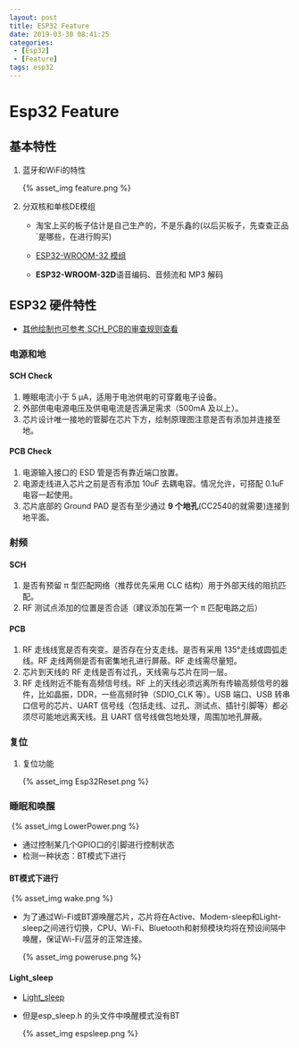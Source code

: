 ```yaml
---
layout: post
title: ESP32 Feature
date: 2019-03-30 08:41:25
categories: 
 - [Esp32]
 - [Feature]
tags: esp32
---
```


# Esp32 Feature

## 基本特性

1. 蓝牙和WiFi的特性

   {% asset_img feature.png %}

2. 分双核和单核DE模组

   + 淘宝上买的板子估计是自己生产的，不是乐鑫的(以后买板子，先查查正品`是哪些，在进行购买)

   + [ESP32-WROOM-32 模组](https://www.espressif.com/zh-hans/products/hardware/modules)
   + **ESP32-WROOM-32D**语音编码、音频流和 MP3 解码

## ESP32 硬件特性

+ [其他绘制也可参考 SCH_PCB的审查规则查看](https://www.espressif.com/zh-hans/company/contact-extra/technical-inquiries-hardware-prologue)

### 电源和地

#### SCH Check

1. 睡眠电流小于 5 μA，适用于电池供电的可穿戴电子设备。
2. 外部供电电源电压及供电电流是否满足需求（500mA 及以上）。
3. 芯片设计唯一接地的管脚在芯片下方，绘制原理图注意是否有添加并连接至地。

#### PCB Check

1. 电源输入接口的 ESD 管是否有靠近端口放置。
2. 电源走线进入芯片之前是否有添加 10uF 去耦电容。情况允许，可搭配 0.1uF 电容一起使用。
3. 芯片底部的 Ground PAD 是否有至少通过 **9 个地孔**(CC2540的就需要)连接到地平面。

### 射频

#### SCH

1. 是否有预留 π 型匹配网络（推荐优先采用 CLC 结构）用于外部天线的阻抗匹配。
2. RF 测试点添加的位置是否合适（建议添加在第一个 π 匹配电路之后）

#### PCB

1. RF 走线线宽是否有突变。是否存在分支走线。是否有采用 135°走线或圆弧走线。RF 走线两侧是否有密集地孔进行屏蔽。RF 走线需尽量短。
2. 芯片到天线的 RF 走线是否有过孔，天线需与芯片在同一层。
3. RF 走线附近不能有高频信号线。RF 上的天线必须远离所有传输高频信号的器件，比如晶振，DDR，一些高频时钟（SDIO_CLK 等）。USB 端口、USB 转串口信号的芯片、UART 信号线（包括走线、过孔、测试点、插针引脚等）都必须尽可能地远离天线。且 UART 信号线做包地处理，周围加地孔屏蔽。

### 复位

1. 复位功能

   {% asset_img Esp32Reset.png %}

### 睡眠和唤醒

​	{% asset_img LowerPower.png %}

+ 通过控制某几个GPIO口的引脚进行控制状态
+ 检测一种状态：BT模式下进行

#### BT模式下进行

​	{% asset_img wake.png %}

+ 为了通过Wi-Fi或BT源唤醒芯片，芯片将在Active、Modem-sleep和Light-sleep之间进行切换，CPU、Wi-Fi、Bluetooth和射频模块均将在预设间隔中唤醒，保证Wi-Fi/蓝牙的正常连接。

  {% asset_img poweruse.png %}

#### Light_sleep

+ [Light_sleep](https://blog.csdn.net/espressif/article/details/79361641)

+ 但是esp_sleep.h 的头文件中唤醒模式没有BT

  {% asset_img espsleep.png %}